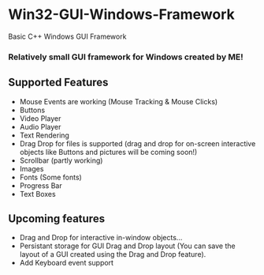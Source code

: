 # Win32-GUI-Windows-Framework
Basic C++ Windows GUI Framework

### Relatively small GUI framework for Windows created by ME!

## Supported Features

- Mouse Events are working (Mouse Tracking & Mouse Clicks)
- Buttons
- Video Player
- Audio Player
- Text Rendering
- Drag Drop for files is supported (drag and drop for on-screen interactive objects like Buttons and pictures will be coming soon!)
- Scrollbar (partly working)
- Images
- Fonts (Some fonts)
- Progress Bar
- Text Boxes

## Upcoming features

- Drag and Drop for interactive in-window objects...
- Persistant storage for GUI Drag and Drop layout (You can save the layout of a GUI created using the Drag and Drop feature).
- Add Keyboard event support

